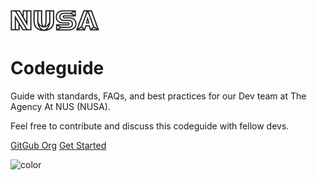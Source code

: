 ![logo](_images/nusa-logo.png)

# Codeguide
Guide with standards, FAQs, and best practices for our Dev team at The Agency At NUS (NUSA).

Feel free to contribute and discuss this codeguide with fellow devs.

[GitGub Org](https://github.com/NationalUniversitySystem/)
[Get Started](nu-site-doc/overview.md)

<!-- background color -->
![color](#2d7dd2)
